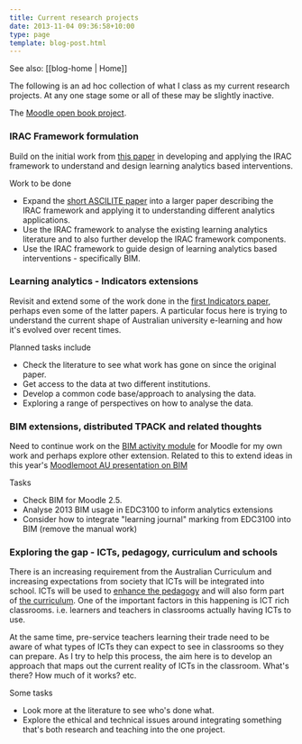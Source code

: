 ```yaml
---
title: Current research projects
date: 2013-11-04 09:36:58+10:00
type: page
template: blog-post.html
---
```


See also: [[blog-home | Home]]

The following is an ad hoc collection of what I class as my current research projects. At any one stage some or all of these may be slightly inactive.

The [Moodle open book project](/blog2/the-moodle-open-book-module-project/).

### IRAC Framework formulation

Build on the initial work from [this paper](/blog2/2013/10/03/the-irac-framework-locating-the-performance-zone-for-learning-analytics/) in developing and applying the IRAC framework to understand and design learning analytics based interventions.

Work to be done

- Expand the [short ASCILITE paper](/blog2/2013/10/03/the-irac-framework-locating-the-performance-zone-for-learning-analytics/) into a larger paper describing the IRAC framework and applying it to understanding different analytics applications.
- Use the IRAC framework to analyse the existing learning analytics literature and to also further develop the IRAC framework components.
- Use the IRAC framework to guide design of learning analytics based interventions - specifically BIM.

### Learning analytics - Indicators extensions

Revisit and extend some of the work done in the [first Indicators paper](http://indicatorsproject.wordpress.com/2009/10/09/the-indicators-project-identifying-effective-learning-adoption-activity-grades-and-external-factors/), perhaps even some of the latter papers. A particular focus here is trying to understand the current shape of Australian university e-learning and how it's evolved over recent times.

Planned tasks include

- Check the literature to see what work has gone on since the original paper.
- Get access to the data at two different institutions.
- Develop a common code base/approach to analysing the data.
- Exploring a range of perspectives on how to analyse the data.

### BIM extensions, distributed TPACK and related thoughts

Need to continue work on the [BIM activity module](/blog2/research/bam-blog-aggregation-management/) for Moodle for my own work and perhaps explore other extension. Related to this to extend ideas in this year's [Moodlemoot AU presentation on BIM](/blog2/2013/05/12/moodle-bim-reflective-journals-and-tpack-suggestions-for-moving-beyond/)

Tasks

- Check BIM for Moodle 2.5.
- Analyse 2013 BIM usage in EDC3100 to inform analytics extensions
- Consider how to integrate "learning journal" marking from EDC3100 into BIM (remove the manual work)

### Exploring the gap - ICTs, pedagogy, curriculum and schools

There is an increasing requirement from the Australian Curriculum and increasing expectations from society that ICTs will be integrated into school. ICTs will be used to [enhance the pedagogy](http://www.australiancurriculum.edu.au/GeneralCapabilities/Information-and-Communication-Technology-capability/Introduction/Introduction) and will also form part of [the curriculum](http://www.acara.edu.au/technologies.html). One of the important factors in this happening is ICT rich classrooms. i.e. learners and teachers in classrooms actually having ICTs to use.

At the same time, pre-service teachers learning their trade need to be aware of what types of ICTs they can expect to see in classrooms so they can prepare. As I try to help this process, the aim here is to develop an approach that maps out the current reality of ICTs in the classroom. What's there? How much of it works? etc.

Some tasks

- Look more at the literature to see who's done what.
- Explore the ethical and technical issues around integrating something that's both research and teaching into the one project.